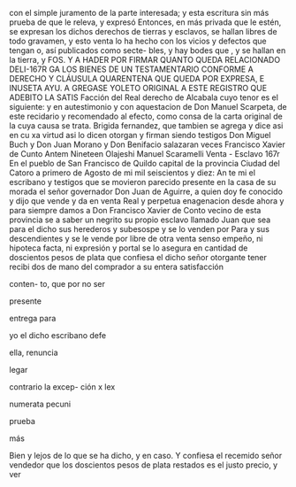 con el simple juramento de la parte interesada; y esta escritura sin más prueba de que le releva, y expresó
Entonces, en más privada que le estén, se expresan los dichos derechos de tierras y esclavos, se hallan libres de todo gravamen, y esto venta lo ha hecho con los vicios y defectos que tengan o, así publicados como secte- bles, y hay bodes que , y se hallan en la tierra, y
FOS. Y A HADER POR FIRMAR QUANTO QUEDA RELACIONADO DELI-167R GA LOS BIENES DE UN TESTAMENTARIO CONFORME A DERECHO Y CLÁUSULA QUARENTENA QUE QUEDA POR EXPRESA, E INUSETA AYU. A GREGASE YOLETO ORIGINAL A ESTE REGISTRO QUE ADEBITO LA SATIS
Facción del Real derecho de Alcabala cuyo tenor es el siguiente: y en autestimonio y con aquestacion de Don Manuel Scarpeta, de este recidario y recomendado al efecto, como consa de la carta original de la cuya causa se trata.
Brigida fernandez,
que tambien se agrega y dice asi
en cu
xa virtud asi lo dicen otorgan y firman siendo testigos
Don Miguel Buch y Don Juan Morano y Don Benifacio salazaran veces
Francisco Xavier de Cunto
Antem
Nineteen
Olajeshi
Manuel Scaramelli
Venta - Esclavo
167r
En el pueblo de San Francisco de Quildo
capital de la provincia
Ciudad del Catoro a primero de Agosto de mi mil seiscientos y diez: An te mi el escribano y testigos que se movieron parecido presente en la casa de su morada el señor governador Don Juan de Aguirre, a quien doy fe conocido y dijo que vende y da en venta
Real y perpetua enagenacion desde ahora y para siempre damos a Don Francisco Xavier de Conto vecino de esta provincia se a saber un negrito su propio esclavo llamado Juan que sea para el dicho sus herederos y subesospe y se lo venden por
Para y sus descendientes y se le vende por libre de otra venta senso empeño, ni hipoteca facta, ni expresión y portal se lo asegura en cantidad de doscientos pesos de plata que confiesa el dicho señor otorgante tener recibi
dos
de
mano
del
comprador
a
su
entera
satisfacción

conten-
to,
que
por
no
ser

presente

entrega
para

yo
el
dicho
escribano
defe

ella,
renuncia

legar

contrario
la
excep-
ción
x
lex

numerata
pecuni

prueba

más

Bien y lejos de lo que se ha dicho, y en caso. Y confiesa el recemido señor vendedor que los doscientos pesos de plata restados es el justo precio, y ver